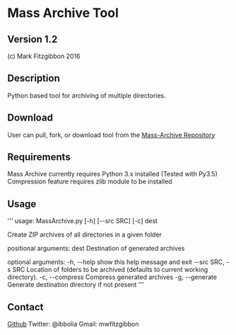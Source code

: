 Mass Archive Tool
=================
Version 1.2
-----------
(c) Mark Fitzgibbon 2016

Description
-----------
Python based tool for archiving of multiple directories.

Download
--------
User can pull, fork, or download tool from the [Mass-Archive Repository](https://github.com/ibbolia/Mass-Archive)


Requirements
------------
Mass Archive currently requires Python 3.x installed (Tested with Py3.5)
Compression feature requires zlib module to be installed


Usage
-----
'''
usage: MassArchive.py [-h] [--src SRC] [-c] dest

Create ZIP archives of all directories in a given folder

positional arguments:
  dest               Destination of generated archives

optional arguments:
  -h, --help         show this help message and exit
  --src SRC, -s SRC  Location of folders to be archived (defaults to current
                     working directory).
  -c, --compress     Compress generated archives
  -g, --generate	 Generate destination directory if not present
'''

Contact
-------
[Github](https://github.com/ibbolia)
Twitter: @ibbolia
Gmail: mwfitzgibbon